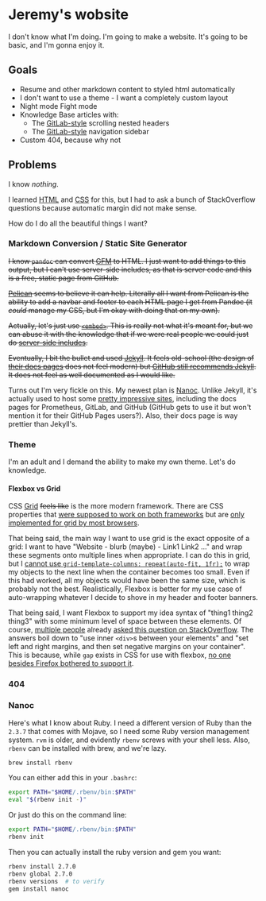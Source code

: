 # Jeremy's wobsite
I don't know what I'm doing.
I'm going to make a website.
It's going to be basic, and I'm gonna enjoy it.

## Goals
* Resume and other markdown content to styled html automatically
* I don't want to use a theme - I want a completely custom layout
* Night mode Fight mode
* Knowledge Base articles with:
  * The [GitLab-style](https://docs.gitlab.com/ee/ci/yaml/) scrolling nested headers
  * The [GitLab-style](https://docs.gitlab.com/ee/ci/yaml/) navigation sidebar
* Custom 404, because why not

## Problems
I know *nothing*.

I learned [HTML](./kb/html) and [CSS](./kb/css) for this, but I had to ask a bunch of StackOverflow questions because automatic margin did not make sense.

How do I do all the beautiful things I want?

### Markdown Conversion / Static Site Generator
~~I know `pandoc` can convert [GFM](https://github.github.com/gfm/) to HTML.
I just want to add things to this output, but I can't use server-side includes, as that is server code and this is a free, static page from GitHub.~~

~~[Pelican](https://blog.getpelican.com/) seems to believe it can help.
Literally all I want from Pelican is the ability to add a navbar and footer to each HTML page I get from Pandoc (it *could* manage my CSS, but I'm okay with doing that on my own).~~

~~Actually, let's just use [`<embed>`](https://stackoverflow.com/a/53675421/5889131). This is really not what it's meant for, but we can abuse it with the knowledge that if we were real people we could just do [server-side includes](https://stackoverflow.com/a/29858653/5889131).~~

~~Eventually, I bit the bullet and used [Jekyll](https://jekyllrb.com/docs/github-pages/).
It feels old-school (the design of [their docs pages](https://jekyllrb.com/docs/configuration/markdown/) does not feel modern) but [GitHub still recommends Jekyll](https://help.github.com/en/github/working-with-github-pages).
It does not feel as well documented as I would like.~~

Turns out I'm very fickle on this.
My newest plan is [Nanoc](https://nanoc.ws/about/).
Unlike Jekyll, it's actually used to host some [pretty impressive sites](https://nanoc.ws/about/#why-nanoc), including the docs pages for Prometheus, GitLab, and GitHub (GitHub gets to use it but won't mention it for their GitHub Pages users?).
Also, their docs page is way prettier than Jekyll's.

### Theme
I'm an adult and I demand the ability to make my own theme.
Let's do knowledge.

#### Flexbox vs Grid
CSS [Grid](https://developer.mozilla.org/en-US/docs/Web/CSS/CSS_Grid_Layout) ~~feels like~~ is the more modern framework.
There are CSS properties that [were supposed to work on both frameworks](https://github.com/w3c/csswg-drafts/issues/592) but are [only implemented for grid by most browsers](https://caniuse.com/#search=row-gap).

That being said, the main way I want to use grid is the exact opposite of a grid: I want to have "Website - blurb (maybe) - Link1 Link2 ..." and wrap these segments onto multiple lines when appropriate.
I can do this in grid, but I [cannot use `grid-template-columns: repeat(auto-fit, 1fr);`](https://stackoverflow.com/questions/60139602/css-fr-fractional-units-minimum-too-large) to wrap my objects to the next line when the container becomes too small.
Even if this had worked, all my objects would have been the same size, which is probably not the best.
Realistically, Flexbox is better for my use case of auto-wrapping whatever I decide to shove in my header and footer banners.

That being said, I want Flexbox to support my idea syntax of "thing1 thing2 thing3" with some minimum level of space between these elements.
Of course, [multiple people](https://stackoverflow.com/questions/20626685/better-way-to-set-distance-between-flexbox-items) already [asked this question on StackOverflow](https://stackoverflow.com/questions/32984008/how-can-i-set-a-minimum-amount-of-space-between-flexbox-items).
The answers boil down to "use inner `<div>`s between your elements" and "set left and right margins, and then set negative margins on your container".
This is because, while `gap` exists in CSS for use with flexbox, [no one besides Firefox bothered to support it](https://caniuse.com/#feat=flexbox-gap).


### 404

### Nanoc
Here's what I know about Ruby.
I need a different version of Ruby than the `2.3.7` that comes with Mojave, so I need some Ruby version management system.
`rvm` is older, and evidently `rbenv` screws with your shell less.
Also, `rbenv` can be installed with brew, and we're lazy.
```bash
brew install rbenv
```

You can either add this in your `.bashrc`:
```bash
export PATH="$HOME/.rbenv/bin:$PATH"
eval "$(rbenv init -)"
```

Or just do this on the command line:
```bash
export PATH="$HOME/.rbenv/bin:$PATH"
rbenv init
```

Then you can actually install the ruby version and gem you want:
```bash
rbenv install 2.7.0
rbenv global 2.7.0
rbenv versions  # to verify
gem install nanoc
```
